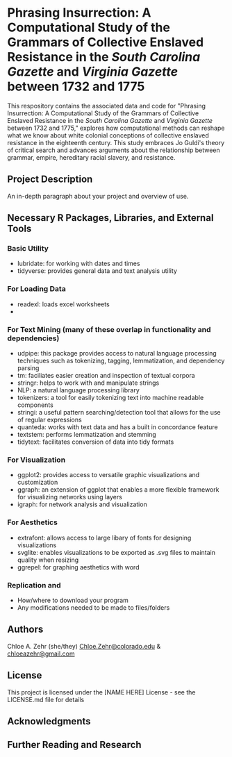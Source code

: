 # Phrasing Insurrection: A Computational Study of the Grammars of Collective Enslaved Resistance in the *South Carolina Gazette* and *Virginia Gazette* between 1732 and 1775

This respository contains the associated data and code for "Phrasing Insurrection: A Computational Study of the Grammars of Collective Enslaved Resistance in the *South Carolina Gazette* and *Virginia Gazette* between 1732 and 1775," explores how computational methods can reshape what we know about white colonial conceptions of collective enslaved resistance in the eighteenth century. This study embraces Jo Guldi's theory of critical search and advances arguments about the relationship between grammar, empire, hereditary racial slavery, and resistance.

## Project Description

An in-depth paragraph about your project and overview of use.


## Necessary R Packages, Libraries, and External Tools

### Basic Utility
- lubridate: for working with dates and times
- tidyverse: provides general data and text analysis utility
  
### For Loading Data
- readexl: loads excel worksheets
- 
### For Text Mining (many of these overlap in functionality and dependencies)
- udpipe: this package provides access to natural language processing techniques such as tokenizing, tagging, lemmatization, and dependency parsing
- tm: faciliates easier creation and inspection of textual corpora
- stringr: helps to work with and manipulate strings
- NLP: a natural language processing library
- tokenizers: a tool for easily tokenizing text into machine readable components
- stringi: a useful pattern searching/detection tool that allows for the use of regular expressions
- quanteda: works with text data and has a built in concordance feature
- textstem: performs lemmatization and stemming
- tidytext: facilitates conversion of data into tidy formats

### For Visualization
- ggplot2: provides access to versatile graphic visualizations and customization
- ggraph: an extension of ggplot that enables a more flexible framework for visualizing networks using layers
- igraph: for network analysis and visualization

### For Aesthetics
- extrafont: allows access to large libary of fonts for designing visualizations
- svglite: enables visualizations to be exported as .svg files to maintain quality when resizing
- ggrepel: for graphing aesthetics with word

### Replication and 
* How/where to download your program
* Any modifications needed to be made to files/folders


## Authors
Chloe A. Zehr (she/they)
Chloe.Zehr@colorado.edu & chloeazehr@gmail.com


## License
This project is licensed under the [NAME HERE] License - see the LICENSE.md file for details

## Acknowledgments


## Further Reading and Research
